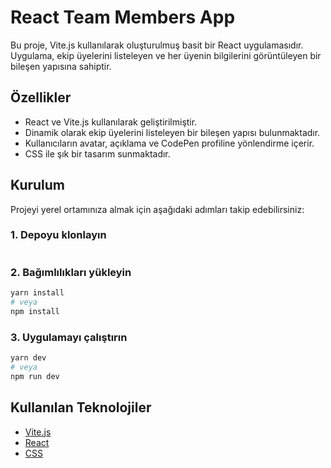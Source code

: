 # React Team Members App

Bu proje, Vite.js kullanılarak oluşturulmuş basit bir React uygulamasıdır. Uygulama, ekip üyelerini listeleyen ve her üyenin bilgilerini görüntüleyen bir bileşen yapısına sahiptir.

## Özellikler

- React ve Vite.js kullanılarak geliştirilmiştir.
- Dinamik olarak ekip üyelerini listeleyen bir bileşen yapısı bulunmaktadır.
- Kullanıcıların avatar, açıklama ve CodePen profiline yönlendirme içerir.
- CSS ile şık bir tasarım sunmaktadır.

## Kurulum

Projeyi yerel ortamınıza almak için aşağıdaki adımları takip edebilirsiniz:

### 1. Depoyu klonlayın

```sh
```

### 2. Bağımlılıkları yükleyin

```sh
yarn install
# veya
npm install
```

### 3. Uygulamayı çalıştırın

```sh
yarn dev
# veya
npm run dev
```

## Kullanılan Teknolojiler

- [Vite.js](https://vitejs.dev/)
- [React](https://react.dev/)
- [CSS](https://developer.mozilla.org/en-US/docs/Web/CSS)




